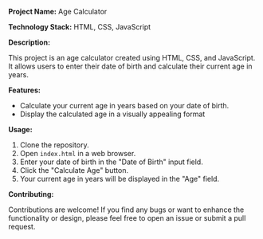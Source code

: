 **Project Name:** Age Calculator

**Technology Stack:** HTML, CSS, JavaScript

**Description:**

This project is an age calculator created using HTML, CSS, and JavaScript. It allows users to enter their date of birth and calculate their current age in years.

**Features:**

- Calculate your current age in years based on your date of birth.
- Display the calculated age in a visually appealing format

**Usage:**

1. Clone the repository.
2. Open `index.html` in a web browser.
3. Enter your date of birth in the "Date of Birth" input field.
4. Click the "Calculate Age" button.
5. Your current age in years will be displayed in the "Age" field.

**Contributing:**

Contributions are welcome! If you find any bugs or want to enhance the functionality or design, please feel free to open an issue or submit a pull request.
